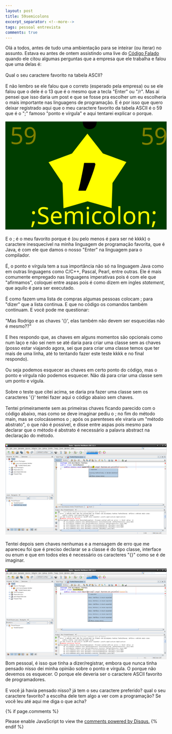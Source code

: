 ```yaml
---
layout: post
title: 59semicolons
excerpt_separator: <!--more-->
tags: pessoal entrevista
comments: true
---
```

Olá a todos, antes de tudo uma ambientação para se inteirar (ou iterar) no assunto. Estava eu antes de ontem assistindo uma live<!--more--> do [Código Falado](https://twitch.tv/CodigoFalado) quando ele citou algumas perguntas que a empresa que ele trabalha e falou que uma delas é:<br><br>
Qual o seu caractere favorito na tabela ASCII?<br><br>
E não lembro se ele falou que o correto (esperado pela empresa) ou se ele falou que o dele é o 13 que é o mesmo que a tecla "Enter" ou "/r". Mas aí pensei que isso daria um post e que se fosse pra escolher um eu escolheria o mais importante nas linguagens de programação. E é por isso que quero deixar registrado aqui que o meu caractere favorito da tabela ASCII é o 59 que é o ";" famoso "ponto e vírgula" e aqui tentarei explicar o porque.<br><br>
<img src="/assets/images/semicolon.svg" class="post_img" alt="Imagem semicolon"><br><br>
E o ; é o meu favorito porque é (ou pelo menos é para ser né kkkk) o caractere inesquecível na minha linguagem de programação favorita, que é Java, é com ele que damos o nosso "Enter" na linguagem para o compilador.<br><br>
É, o ponto e vírgula tem a sua importância não só na linguagem Java como em outras linguagens como C/C++, Pascal, Pearl, entre outras. Ele é mais comumente empregado nas linguagens imperativas pois é com ele que "afirmamos", coloquei entre aspas pois é como dizem em ingles <em>statement</em>, que aquilo é para ser executado.<br><br>
É como fazem uma lista de compras algumas pessoas colocam ; para "dizer" que a lista continua. E que no código os comandos também continuam. E você pode me questionar:<br><br>
"Mas Rodrigo e as chaves '{}', elas também não devem ser esquecidas não é mesmo??"<br><br>
E lhes respondo que, as chaves em alguns momentos são opcionais como num laço e não sei nem se até daria para criar uma classe sem as chaves (posso estar viajando agora, sei que para criar uma classe temos que ter mais de uma linha, até to tentando fazer este teste kkkk e no final respondo).<br><br>
Ou seja podemos esquecer as chaves em certo ponto do código, mas o ponto e vírgula não podemos esquecer. Não dá para criar uma classe sem um ponto e vígula.<br><br>
Sobre o teste que citei acima, se daria pra fazer uma classe sem os caracteres '{}' tentei fazer aqui o código abaixo sem chaves.<br><br>
Tentei primeiramente sem as primeiras chaves ficando parecido com o código abaixo, mas como se deve imaginar pediu o ; no fim do método main, mas se colocássemos o ; após os parenteses ele viraria um "método abstrato", o que não é possível, e disse entre aspas pois mesmo para declarar que o método é abstrato é necessário a palavra abstract na declaração do método.<br><br>
<img src="/assets/images/testes_semicolons_no_main_chaves.png" alt="Código sem chaves no main" class="post_img"><br><br>
Tentei depois sem chaves nenhumas e a mensagem de erro que me apareceu foi que é preciso declarar se a classe é do tipo classe, interface ou enum e que em todos eles é necessário os caracteres "{}" como se é de imaginar.<br><br>
<img src="/assets/images/testes_semicolons_no_chaves.png" alt="Codigo sem chaves" class="post_img"><br>
Bom pessoal, é isso que tinha a dizer/registrar, embora que nunca tinha pensado nisso dei minha opinião sobre o ponto e vírgula. O porque não devemos os esquecer. O porque ele deveria ser o caractere ASCII favorito de programadores.<br><br>
E você já havia pensado nisso? já tem o seu caractere preferido? qual o seu caractere favorito? a escolha dele tem algo a ver com a programação? Se você leu até aqui me diga o que acha?

{% if page.comments %}
<div id="disqus_thread"></div>  
<script>

/**
*  RECOMMENDED CONFIGURATION VARIABLES: EDIT AND UNCOMMENT THE SECTION BELOW TO INSERT DYNAMIC VALUES FROM YOUR PLATFORM OR CMS.
*  LEARN WHY DEFINING THESE VARIABLES IS IMPORTANT: https://disqus.com/admin/universalcode/#configuration-variables*/
/*
var disqus_config = function () {
this.page.url = PAGE_URL;  // Replace PAGE_URL with your page's canonical URL variable
this.page.identifier = PAGE_IDENTIFIER; // Replace PAGE_IDENTIFIER with your page's unique identifier variable
};
*/
(function() { // DON'T EDIT BELOW THIS LINE
var d = document, s = d.createElement('script');
s.src = 'https://rregio-top.disqus.com/embed.js';
s.setAttribute('data-timestamp', +new Date());
(d.head || d.body).appendChild(s);
})();
</script>
<noscript>Please enable JavaScript to view the <a href="https://disqus.com/?ref_noscript">comments powered by Disqus.</a></noscript>
{% endif %}